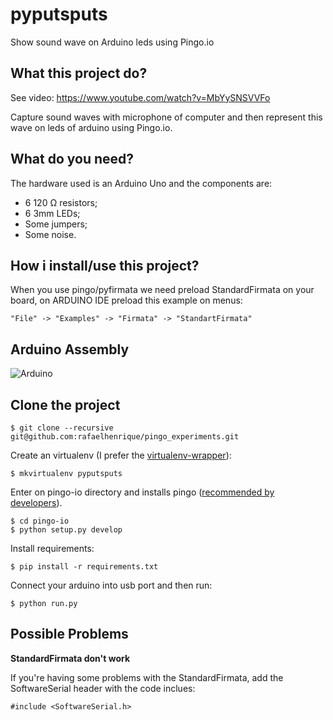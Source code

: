 # pyputsputs
Show sound wave on Arduino leds using Pingo.io

## What this project do?

See video: https://www.youtube.com/watch?v=MbYySNSVVFo

Capture sound waves with microphone of computer and then represent this wave on leds of arduino using Pingo.io.

## What do you need?
The hardware used is an Arduino Uno and the components are:
- 6 120 Ω resistors;
- 6 3mm LEDs;
- Some jumpers;
- Some noise.

## How i install/use this project?
When you use pingo/pyfirmata we need preload StandardFirmata on your board, on ARDUINO IDE preload this example on menus:

```"File" -> "Examples" -> "Firmata" -> "StandartFirmata"```


## Arduino Assembly

![Arduino](https://raw.githubusercontent.com/akarokr/pyputsputs/master/contrib/draw.png "Arduino")

## Clone the project

```
$ git clone --recursive git@github.com:rafaelhenrique/pingo_experiments.git
```

Create an virtualenv (I prefer the [virtualenv-wrapper](https://virtualenvwrapper.readthedocs.org/en/latest/ "virtualenv-wrapper")):

```
$ mkvirtualenv pyputsputs
```

Enter on pingo-io directory and installs pingo ([recommended by developers](http://www.pingo.io/docs/#installing-from-github)). 


```
$ cd pingo-io
$ python setup.py develop
```

Install requirements:

```
$ pip install -r requirements.txt
```

Connect your arduino into usb port and then run:

```
$ python run.py

```
## Possible Problems

**StandardFirmata don't work**

If you're having some problems with the StandardFirmata, add the SoftwareSerial header with the code inclues:

```
#include <SoftwareSerial.h>
```

